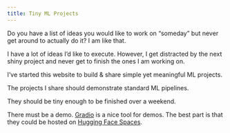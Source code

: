 ```yaml
---
title: Tiny ML Projects
---
```


Do you have a list of ideas you would like to work on “someday” but never get around to actually do it? I am like that. 

I have a lot of ideas I’d like to execute. However, I get distracted by the next shiny project and never get to finish the ones I am working on.

I’ve started this website to build & share simple yet meaningful ML projects.

The projects I share should demonstrate standard ML pipelines.

They should be tiny enough to be finished over a weekend.

There must be a demo. [Gradio](https://gradio.app/) is a nice tool for demos. The best part is that they could be hosted on [Hugging Face Spaces](https://huggingface.co/spaces).